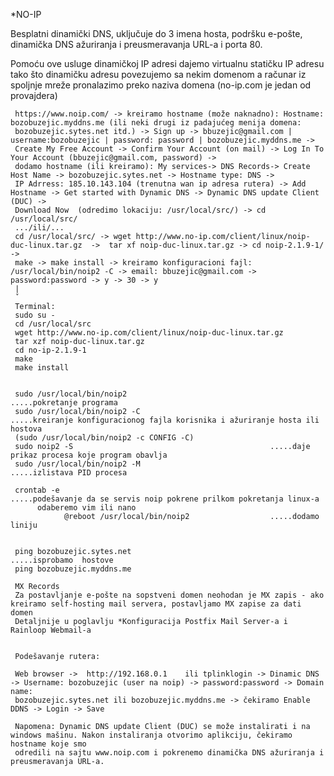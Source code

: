 *NO-IP

Besplatni dinamički DNS, uključuje do 3 imena hosta, podršku e-pošte, dinamička DNS ažuriranja i preusmeravanja URL-a i porta 80.

Pomoću ove usluge dinamičkoj IP adresi dajemo virtualnu statičku IP adresu tako što dinamičku adresu povezujemo sa nekim domenom a računar iz
spoljnje mreže pronalazimo preko naziva domena (no-ip.com je jedan od provajdera)

     https://www.noip.com/ -> kreiramo hostname (može naknadno): Hostname: bozobuzejic.myddns.me (ili neki drugi iz padajućeg menija domena: 
     bozobuzejic.sytes.net itd.) -> Sign up -> bbuzejic@gmail.com | username:bozobuzejic | password: password | bozobuzejic.myddns.me -> 
     Create My Free Account -> Confirm Your Account (on mail) -> Log In To Your Account (bbuzejic@gmail.com, password) -> 
     dodamo hostname (ili kreiramo): My services-> DNS Records-> Create Host Name -> bozobuzejic.sytes.net -> Hostname type: DNS -> 
     IP Adrress: 185.10.143.104 (trenutna wan ip adresa rutera) -> Add Hostname -> Get started with Dynamic DNS -> Dynamic DNS update Client (DUC) ->  
     Download Now  (odredimo lokaciju: /usr/local/src/) -> cd /usr/local/src/ 
     .../ili/... 
     cd /usr/local/src/ -> wget http://www.no-ip.com/client/linux/noip-duc-linux.tar.gz  ->  tar xf noip-duc-linux.tar.gz -> cd noip-2.1.9-1/ ->
     make -> make install -> kreiramo konfiguracioni fajl: /usr/local/bin/noip2 -C -> email: bbuzejic@gmail.com -> password:password -> y -> 30 -> y
     |
     ˇ
     Terminal:
     sudo su -
     cd /usr/local/src
     wget http://www.no-ip.com/client/linux/noip-duc-linux.tar.gz
     tar xzf noip-duc-linux.tar.gz
     cd no-ip-2.1.9-1
     make
     make install
     
     
     sudo /usr/local/bin/noip2                                .....pokretanje programa
     sudo /usr/local/bin/noip2 -C                             .....kreiranje konfiguracionog fajla korisnika i ažuriranje hosta ili hostova
     (sudo /usr/local/bin/noip2 -c CONFIG -C)
     sudo noip2 -S                                            .....daje prikaz procesa koje program obavlja
     sudo /usr/local/bin/noip2 -M                             .....izlistava PID procesa
     
     crontab -e                                               .....podešavanje da se servis noip pokrene prilkom pokretanja linux-a
          odaberemo vim ili nano 
                @reboot /usr/local/bin/noip2                  .....dodamo liniju
          
    
     ping bozobuzejic.sytes.net                               .....isprobamo  hostove
     ping bozobuzejic.myddns.me
     
     MX Records
     Za postavljanje e-pošte na sopstveni domen neohodan je MX zapis - ako kreiramo self-hosting mail servera, postavljamo MX zapise za dati domen
     Detaljnije u poglavlju *Konfiguracija Postfix Mail Server-a i Rainloop Webmail-a
     
                                             
     Podešavanje rutera:
     
     Web browser ->  http://192.168.0.1    ili tplinklogin -> Dinamic DNS -> Username: bozobuzejic (user na noip) -> password:password -> Domain name:
     bozobuzejic.sytes.net ili bozobuzejic.myddns.me -> čekiramo Enable DDNS -> Login -> Save
     
     Napomena: Dynamic DNS update Client (DUC) se može instalirati i na windows mašinu. Nakon instaliranja otvorimo aplikciju, čekiramo hostname koje smo 
     odredili na sajtu www.noip.com i pokrenemo dinamička DNS ažuriranja i preusmeravanja URL-a.
  
  